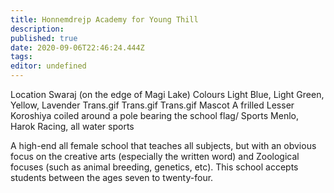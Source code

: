 ```yaml
---
title: Honnemdrejp Academy for Young Thill
description: 
published: true
date: 2020-09-06T22:46:24.444Z
tags: 
editor: undefined
---
```


Location 	Swaraj (on the edge of Magi Lake)
Colours 	Light Blue, Light Green, Yellow, Lavender Trans.gif Trans.gif Trans.gif
Mascot 	A frilled Lesser Koroshiya coiled around a pole bearing the school flag/
Sports 	Menlo, Harok Racing, all water sports

A high-end all female school that teaches all subjects, but with an obvious focus on the creative arts (especially the written word) and Zoological focuses (such as animal breeding, genetics, etc). This school accepts students between the ages seven to twenty-four. 